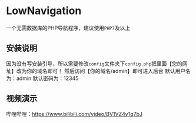 # LowNavigation
一个无需数据库的PHP导航程序，建议使用`PHP7`及以上

## 安装说明
因为没有写安装引导，所以需要修改`config`文件夹下`config.php`把里面【您的网址】改为你的域名即可！
然后访问【你的域名/admin】即可进入后台
默认用户名为：admin
默认密码为：12345

## 视频演示
哔哩哔哩：https://www.bilibili.com/video/BV1VZ4y1q7bJ
